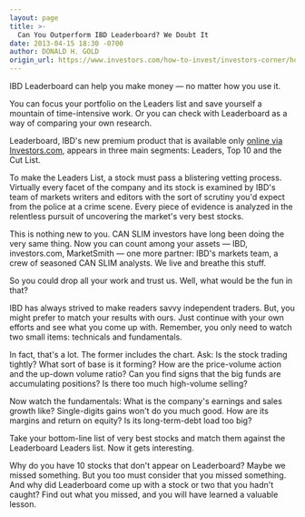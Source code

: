 ```yaml
---
layout: page
title: >-
  Can You Outperform IBD Leaderboard? We Doubt It
date: 2013-04-15 18:30 -0700
author: DONALD H. GOLD
origin_url: https://www.investors.com/how-to-invest/investors-corner/how-to-use-the-ibd-stock-leaderboard
---
```





IBD Leaderboard can help you make money — no matter how you use it.


You can focus your portfolio on the Leaders list and save yourself a mountain of time-intensive work. Or you can check with Leaderboard as a way of comparing your own research.


Leaderboard, IBD's new premium product that is available only [online via Investors.com](https://www.investors.com/products/default.aspx?id=ldb-n&src=APA1BQ8), appears in three main segments: Leaders, Top 10 and the Cut List.


To make the Leaders List, a stock must pass a blistering vetting process. Virtually every facet of the company and its stock is examined by IBD's team of markets writers and editors with the sort of scrutiny you'd expect from the police at a crime scene. Every piece of evidence is analyzed in the relentless pursuit of uncovering the market's very best stocks.


This is nothing new to you. CAN SLIM investors have long been doing the very same thing. Now you can count among your assets — IBD, investors.com, MarketSmith — one more partner: IBD's markets team, a crew of seasoned CAN SLIM analysts. We live and breathe this stuff.


So you could drop all your work and trust us. Well, what would be the fun in that?


IBD has always strived to make readers savvy independent traders. But, you might prefer to match your results with ours. Just continue with your own efforts and see what you come up with. Remember, you only need to watch two small items: technicals and fundamentals.


In fact, that's a lot. The former includes the chart. Ask: Is the stock trading tightly? What sort of base is it forming? How are the price-volume action and the up-down volume ratio? Can you find signs that the big funds are accumulating positions? Is there too much high-volume selling?


Now watch the fundamentals: What is the company's earnings and sales growth like? Single-digits gains won't do you much good. How are its margins and return on equity? Is its long-term-debt load too big?


Take your bottom-line list of very best stocks and match them against the Leaderboard Leaders list. Now it gets interesting.


Why do you have 10 stocks that don't appear on Leaderboard? Maybe we missed something. But you too must consider that you missed something. And why did Leaderboard come up with a stock or two that you hadn't caught? Find out what you missed, and you will have learned a valuable lesson.





